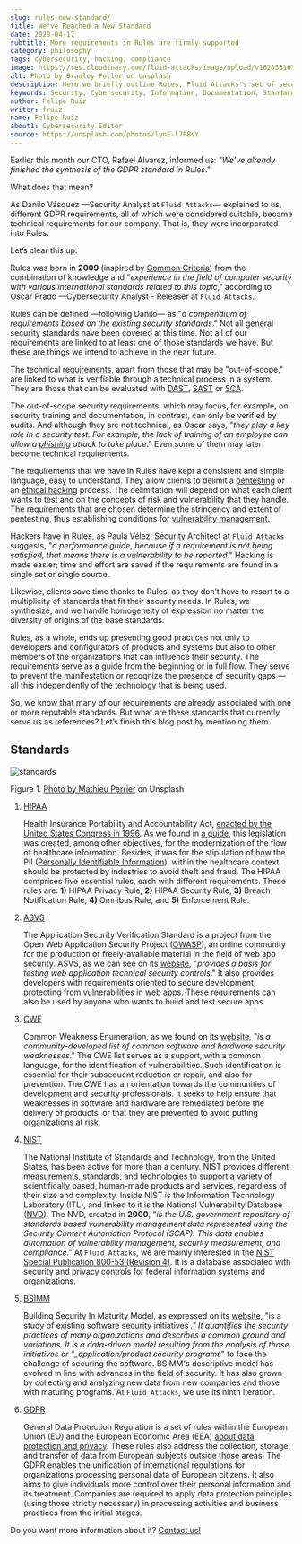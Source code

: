 ```yaml
---
slug: rules-new-standard/
title: We've Reached a New Standard
date: 2020-04-17
subtitle: More requirements in Rules are firmly supported
category: philosophy
tags: cybersecurity, hacking, compliance
image: https://res.cloudinary.com/fluid-attacks/image/upload/v1620331070/blog/rules-new-standard/cover_ch6n0s.webp
alt: Photo by Bradley Feller on Unsplash
description: Here we briefly outline Rules, Fluid Attacks's set of security requirements, along with the world-renowned standards that have served as a reference for us.
keywords: Security, Cybersecurity, Information, Documentation, Standard, Rules, Ethical Hacking, Pentesting
author: Felipe Ruiz
writer: fruiz
name: Felipe Ruiz
about1: Cybersecurity Editor
source: https://unsplash.com/photos/lynE-l7F8sY
---
```


Earlier this month our CTO, Rafael Alvarez, informed us: *"We’ve
already finished the synthesis of the GDPR standard in Rules*."

What does that mean?

As Danilo Vásquez —Security Analyst at `Fluid Attacks`— explained to us,
different GDPR requirements, all of which were considered suitable,
became technical requirements for our company. That is, they were
incorporated into Rules.

Let’s clear this up:

Rules was born in **2009** (inspired by [Common
Criteria](https://www.commoncriteriaportal.org/)) from the combination
of knowledge and "*experience in the field of computer security with
various international standards related to this topic*," according to
Oscar Prado —Cybersecurity Analyst - Releaser at `Fluid Attacks`.

Rules can be defined —following Danilo— as "*a compendium of
requirements based on the existing security standards*." Not all general
security standards have been covered at this time. Not all of our
requirements are linked to at least one of those standards we have. But
these are things we intend to achieve in the near future.

The technical [requirements](https://docs.fluidattacks.com/criteria/requirements/),
apart from those that may be "out-of-scope,"
are linked to what is verifiable through a technical process in a system.
They are those that can be evaluated with [DAST](../../categories/dast/),
[SAST](../../categories/sast/) or [SCA](../../categories/sca/).

The out-of-scope security requirements, which may focus, for example, on
security training and documentation, in contrast, can only be verified
by audits. And although they are not technical, as Oscar says, "*they
play a key role in a security test. For example, the lack of training of
an employee can allow a [phishing](../phishing/) attack to take place*."
Even some of them may later become technical requirements.

The requirements that we have in Rules
have kept a consistent and simple language,
easy to understand.
They allow clients to delimit a [pentesting](../../solutions/penetration-testing/)
or an [ethical hacking](../../solutions/ethical-hacking/) process.
The delimitation will depend on what each client wants to test
and on the concepts of risk and vulnerability that they handle.
The requirements that are chosen determine the stringency
and extent of pentesting,
thus establishing conditions for [vulnerability management](../../solutions/vulnerability-management/).

Hackers have in Rules, as Paula Vélez, Security Architect at `Fluid Attacks`
suggests, "*a performance guide, because if a requirement is
not being satisfied, that means there is a vulnerability to be
reported*." Hacking is made easier; time and effort are saved if the
requirements are found in a single set or single source.

Likewise, clients save time thanks to Rules, as they don’t have to
resort to a multiplicity of standards that fit their security needs. In
Rules, we synthesize, and we handle homogeneity of expression no
matter the diversity of origins of the base standards.

Rules, as a whole, ends up presenting good practices not only to
developers and configurators of products and systems but also to other
members of the organizations that can influence their security. The
requirements serve as a guide from the beginning or in full flow. They
serve to prevent the manifestation or recognize the presence of security
gaps —all this independently of the technology that is being used.

So, we know that many of our requirements are already associated with
one or more reputable standards. But what are these standards that
currently serve us as references? Let’s finish this blog post by
mentioning them.

## Standards

<div class="imgblock">

![standards](https://res.cloudinary.com/fluid-attacks/image/upload/v1620331068/blog/rules-new-standard/standards_efg4ea.webp)

<div class="title">

Figure 1. [Photo by Mathieu Perrier](https://unsplash.com/photos/1wDyL2_NmE4)
on Unsplash

</div>

</div>

1. [HIPAA](https://www.hhs.gov/hipaa/index.html)

    Health Insurance Portability and Accountability Act, [enacted by the
    United States Congress
    in 1996](https://en.wikipedia.org/wiki/Health_Insurance_Portability_and_Accountability_Act).
    As we found in [a
    guide](https://www.hipaaguide.net/hipaa-for-dummies/), this
    legislation was created, among other objectives, for the
    modernization of the flow of healthcare information. Besides, it was
    for the stipulation of how the PII ([Personally Identifiable
    Information](../pii-leakage-whitehat/)), within the healthcare
    context, should be protected by industries to avoid theft and fraud.
    The HIPAA comprises five essential rules, each with different
    requirements. These rules are: **1)** HIPAA Privacy Rule, **2)**
    HIPAA Security Rule, **3)** Breach Notification Rule, **4)**
    Omnibus Rule, and **5)** Enforcement Rule.

2. [ASVS](https://owasp.org/www-project-application-security-verification-standard/)

    The Application Security Verification Standard is a project from the
    Open Web Application Security Project
    ([OWASP](https://en.wikipedia.org/wiki/OWASP)), an online
    community for the production of freely-available material in the
    field of web app security. ASVS, as we can see on its
    [website](https://owasp.org/www-project-application-security-verification-standard/),
    "*provides a basis for testing web application technical security
    controls*." It also provides developers with requirements oriented
    to secure development, protecting from vulnerabilities in web apps.
    These requirements can also be used by anyone who wants to build and
    test secure apps.

3. [CWE](https://cwe.mitre.org/)

    Common Weakness Enumeration, as we found on its
    [website](https://cwe.mitre.org/), "*is a community-developed list
    of common software and hardware security weaknesses*." The CWE
    list serves as a support, with a common language, for the
    identification of vulnerabilities. Such identification is essential
    for their subsequent reduction or repair, and also for prevention.
    The CWE has an orientation towards the communities of development
    and security professionals. It seeks to help ensure that weaknesses
    in software and hardware are remediated before the delivery of
    products, or that they are prevented to avoid putting organizations
    at risk.

4. [NIST](https://www.nist.gov/about-nist)

    The National Institute of Standards and Technology, from the United
    States, has been active for more than a century. NIST provides
    different measurements, standards, and technologies to support a
    variety of scientifically based, human-made products and services,
    regardless of their size and complexity. Inside NIST is the
    Information Technology Laboratory (ITL), and linked to it is the
    National Vulnerability Database
    ([NVD](https://nvd.nist.gov/general)). The NVD, created in
    **2000**, "*is the U.S. government repository of standards based
    vulnerability management data represented using the Security Content
    Automation Protocol (SCAP). This data enables automation of
    vulnerability management, security measurement, and compliance*.” At
    `Fluid Attacks`, we are mainly interested in the [NIST Special
    Publication 800-53 (Revision 4)](https://nvd.nist.gov/800-53/Rev4).
    It is a database associated with security and privacy controls for
    federal information systems and organizations.

5. [BSIMM](https://www.bsimm.com/)

    Building Security In Maturity Model, as expressed on its
    [website](https://www.bsimm.com/), "is a study of existing software
    security initiatives *." It quantifies the security practices of
    many organizations and describes a common ground and variations. It
    is a data-driven model resulting from the analysis of those
    initiatives or "\_application/product security programs*" to face
    the challenge of securing the software. BSIMM's descriptive model
    has evolved in line with advances in the field of security. It has
    also grown by collecting and analyzing new data from new companies
    and those with maturing programs. At `Fluid Attacks`, we use its
    ninth iteration.

6. [GDPR](https://gdpr-info.eu/)

    General Data Protection Regulation is a set of rules within the
    European Union (EU) and the European Economic Area (EEA) [about
    data protection and
    privacy](https://en.wikipedia.org/wiki/General_Data_Protection_Regulation).
    These rules also address the collection, storage, and transfer of
    data from European subjects outside those areas. The GDPR enables
    the unification of international regulations for organizations
    processing personal data of European citizens. It also aims to give
    individuals more control over their personal information and its
    treatment. Companies are required to apply data protection
    principles (using those strictly necessary) in processing activities
    and business practices from the initial stages.

Do you want more information about it?
[Contact us\!](../../contact-us/)
